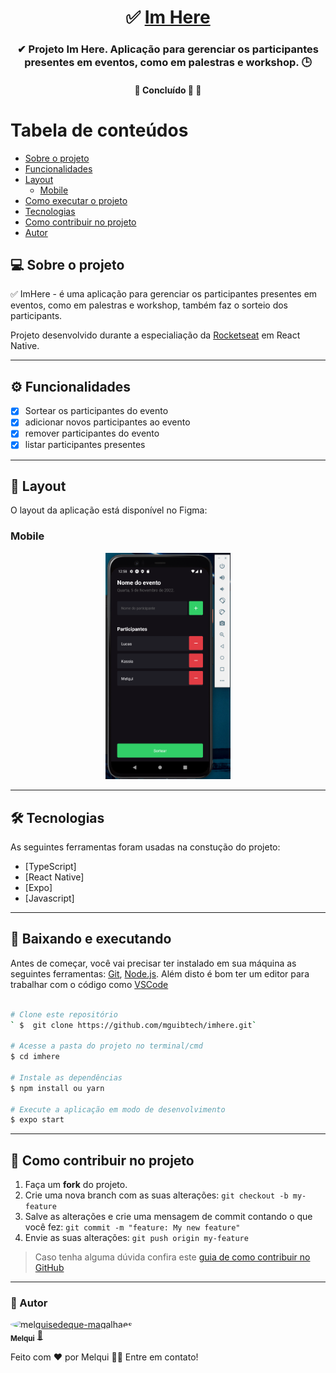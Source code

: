 <h1 align="center">
     ✅ <a href="#" alt="aplicativo do imhere"> Im Here </a>
</h1>

<h3 align="center">
    ✔ Projeto Im Here. Aplicação para gerenciar os participantes presentes em eventos, como em palestras e workshop. 🕒
</h3>

<h4 align="center">
	🚧   Concluído 🚀 🚧
</h4>

Tabela de conteúdos
=================
<!--ts-->
   * [Sobre o projeto](#-sobre-o-projeto)
   * [Funcionalidades](#-funcionalidades)
   * [Layout](#-layout)
     * [Mobile](#mobile)
   * [Como executar o projeto](#-baixando-e-executando)
   * [Tecnologias](#-tecnologias)
   * [Como contribuir no projeto](#-como-contribuir-no-projeto)
   * [Autor](#-autor)
<!--te-->

## 💻 Sobre o projeto
✅ ImHere - é uma aplicação para gerenciar os participantes presentes em eventos, como em palestras e workshop, também faz o sorteio dos participants.

Projeto desenvolvido durante a especialiação da [Rocketseat](https://www.rocketseat.com.br/) em React Native.

---

## ⚙️ Funcionalidades

  - [x] Sortear os participantes do evento
  - [x] adicionar novos participantes ao evento
  - [x] remover participantes do evento
  - [x] listar participantes presentes

---

## 🎨 Layout

O layout da aplicação está disponível no Figma:

### Mobile

<p align="center">
  <img alt="NextLevelWeek" title="#NextLevelWeek" src=".github/assets/mainScreen.png" width="200px">
</p>

---

## 🛠 Tecnologias
As seguintes ferramentas foram usadas na constução do projeto:
- [TypeScript]
- [React Native]
- [Expo]
- [Javascript]

---

## 🧭 Baixando e executando

Antes de começar, você vai precisar ter instalado em sua máquina as seguintes ferramentas:
[Git](https://git-scm.com), [Node.js](https://nodejs.org/en/). 
Além disto é bom ter um editor para trabalhar com o código como [VSCode](https://code.visualstudio.com/)

```bash

# Clone este repositório
` $  git clone https://github.com/mguibtech/imhere.git`

# Acesse a pasta do projeto no terminal/cmd
$ cd imhere

# Instale as dependências
$ npm install ou yarn

# Execute a aplicação em modo de desenvolvimento
$ expo start

```
---

## 💪 Como contribuir no projeto

1. Faça um **fork** do projeto.
2. Crie uma nova branch com as suas alterações: `git checkout -b my-feature`
3. Salve as alterações e crie uma mensagem de commit contando o que você fez: `git commit -m "feature: My new feature"`
4. Envie as suas alterações: `git push origin my-feature`
> Caso tenha alguma dúvida confira este [guia de como contribuir no GitHub](https://medium.com/@lcnogueira/um-guia-para-contribui%C3%A7%C3%A3o-em-projetos-open-source-no-github-46a423e4e9b3)

---

### 🦸 Autor


<a href="https://www.linkedin.com/in/melqui-sodre/">
 <img style="border-radius: 50%;" src="https://github.com/melquisedeque-magalhaes.png" width="100px;" alt="melquisedeque-magalhaes"/>
 <br />
 <sub><b>Melqui</b></sub></a> <a href="https://www.linkedin.com/in/melqui-sodre/" title="Melqui">🚀</a>

Feito com ❤️ por Melqui 👋🏽 Entre em contato!

